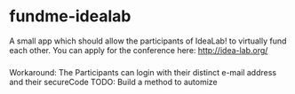 # fundme-idealab
A small app which should allow the participants of IdeaLab! to virtually fund each other. You can apply for the conference here: http://idea-lab.org/

###
Workaround:
The Participants can login with their distinct e-mail address and their secureCode TODO: Build a method to automize
###
